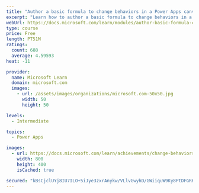 ```yaml
---
title: "Author a basic formula to change behaviors in a Power Apps canvas app"
excerpt: "Learn how to author a basic formula to change behaviors in a Power Apps canvas app."
webUrl: https://docs.microsoft.com/learn/modules/author-basic-formula-change-behaviors-powerapps/
type: course
price: Free
length: PT51M
ratings:
  count: 688
  average: 4.59593
heat: -11

provider:
  name: Microsoft Learn
  domain: microsoft.com
  images:
    - url: /assets/images/organizations/microsoft.com-50x50.jpg
      width: 50
      height: 50

levels:
  - Intermediate

topics:
  - Power Apps

images:
  - url: https://docs.microsoft.com/learn/achievements/change-behaviors-social.png
    width: 800
    height: 400
    isCached: true

secured: "kBsCjclUYj8IU7ILO+5iJye3zxrAnykw/VLlvGwyhD/GWiiquW9Ky8PtDFGRHnXAD9vGSY0ELcNSzuC2qcdqiJpSHJRExb2r7FUVhU+r1Bg4D0jTLS1XdrZP6p03NSwjFVBneHLyjsSgkk+nhRi7MknZgpS+dw8bQJgLvf9QiMaHcwXVNL4Kc7ll1c3LSqwkWK4H/Fquy/kFBOiWtCD4kRpe8hfiup54U/thLY/1ae9pkQRFLQp+gOYyq6ETZ4mB3YBRmPBDSCKGD1UduNqgI/lvyjAGbhuYNVeH9aOyFTjN4MumcTxN19qsYB8OjcWISKzHAs00AT7jqPSuN2ioDBDlkwwzOxFWJ6M4+fHSH2q3D0nG2k9DPnOwoSuPoL8DoyqSStsw0JrHSubsrZxaBYys8tPLhArzRkcMR2grUUk=;Wb9dJ1qiKlcA0hN2eO/uDQ=="
---
```


